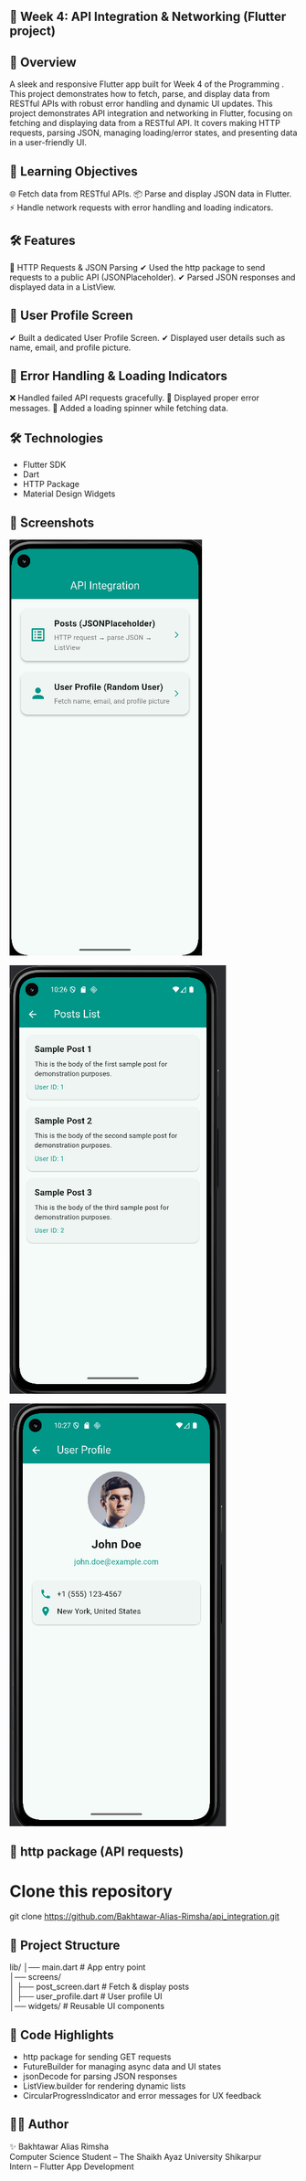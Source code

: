## 📱 Week 4: API Integration & Networking (Flutter project)
## 🚀 Overview

A sleek and responsive Flutter app built for Week 4 of the Programming . This project demonstrates how to fetch, parse, and display data from RESTful APIs with robust error handling and dynamic UI updates.
This project demonstrates API integration and networking in Flutter, focusing on fetching and displaying data from a RESTful API. It covers making HTTP requests, parsing JSON, managing loading/error states, and presenting data in a user-friendly UI.

## 🎯 Learning Objectives

🌐 Fetch data from RESTful APIs.
📦 Parse and display JSON data in Flutter.
⚡ Handle network requests with error handling and loading indicators.

## 🛠️ Features
🔹 HTTP Requests & JSON Parsing
✔ Used the http package to send requests to a public API (JSONPlaceholder).
✔ Parsed JSON responses and displayed data in a ListView.

## 🔹 User Profile Screen
✔ Built a dedicated User Profile Screen.
✔ Displayed user details such as name, email, and profile picture.

## 🔹 Error Handling & Loading Indicators

❌ Handled failed API requests gracefully.
📢 Displayed proper error messages.
🔄 Added a loading spinner while fetching data.

## 🛠 Technologies  
- Flutter SDK  
- Dart  
- HTTP Package  
- Material Design Widgets

## 📸 Screenshots

![img.png](img.png)

![img_1.png](img_1.png)

![img_2.png](img_2.png)

## 📡 http package (API requests)

# Clone this repository
git clone https://github.com/Bakhtawar-Alias-Rimsha/api_integration.git


## 📂 Project Structure
lib/
│── main.dart              # App entry point  
│── screens/           
│   ├── post_screen.dart   # Fetch & display posts  
│   ├── user_profile.dart  # User profile UI  
│── widgets/               # Reusable UI components

## 🎯 Code Highlights  
- http package for sending GET requests  
- FutureBuilder for managing async data and UI states  
- jsonDecode for parsing JSON responses  
- ListView.builder for rendering dynamic lists  
- CircularProgressIndicator and error messages for UX feedback  


## 👨‍💻 Author
✨ Bakhtawar Alias Rimsha  
Computer Science Student – The Shaikh Ayaz University Shikarpur  
Intern – Flutter App Development 

